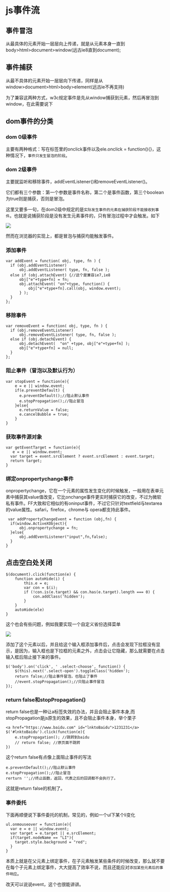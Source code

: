 # js事件流

## 事件冒泡

从最具体的元素开始一层层向上传递，就是从元素本身一直到body>html>document>window(远古ie8直到document);

## 事件捕获

从最不具体的元素开始一层层向下传递，同样是从window>document>html>body>element(远古ie不再支持)

为了兼容这两种方式，w3c规定事件是先从window捕获到元素，然后再冒泡到window，在此需要说下

## dom事件的分类

### dom 0级事件

主要有两种格式：写在标签里的onclick事件以及ele.onclick = function(){}，这种情况下，`事件只发生冒泡的阶段`。

### dom 2级事件

主要就监听和移除事件，addEventListener()和removeEventListener()。

它们都有三个参数：第一个参数是事件名称，第二个是事件函数，第三个boolean为true则是捕获，否则是冒泡。

这里又要多一句，在dom2级中规定的是`实际发生事件的元素在捕获阶段不能接收到事件`。也就是说捕获阶段是没有发生元素事件的，只有冒泡过程中才会触发。如下

![](http://images2015.cnblogs.com/blog/1121217/201704/1121217-20170426094034287-1122722262.png)

然而在浏览器的实现上，都是冒泡与捕获均能触发事件。

### 添加事件

    var addEvent = function( obj, type, fn ) {
      if (obj.addEventListener)
          obj.addEventListener( type, fn, false );
      else if (obj.attachEvent) {//这个是兼容ie7,ie8
          obj["e"+type+fn] = fn;
          obj.attachEvent( "on"+type, function() {
              obj["e"+type+fn].call(obj, window.event);
          } );
      }
    };

### 移除事件

    var removeEvent = function( obj, type, fn ) {
      if (obj.removeEventListener)
          obj.removeEventListener( type, fn, false );
      else if (obj.detachEvent) {
          obj.detachEvent(  "on" +type, obj["e"+type+fn] );
          obj["e"+type+fn] = null;
      }
    };

### 阻止事件（冒泡以及默认行为）

    var stopEvent = function(e){
        e = e || window.event;
        if(e.preventDefault) {
          e.preventDefault();//阻止默认事件
          e.stopPropagation();//阻止冒泡
        }else{
          e.returnValue = false;
          e.cancelBubble = true;
        }
    }

### 获取事件源对象

    var getEventTarget = function(e){
       e = e || window.event;
      var target = event.srcElement ? event.srcElement : event.target;
      return target;
    }


### 绑定onpropertychange事件
onpropertychange，它在一个元素的属性发生变化的时候触发，一般用在表单元素中捕获其value值改变，它比onchange事件更实时捕获它的改变，不过为微软私有事件。FF大致和它相似的有oninput事件，不过它只针对textfield与textarea的value属性。safari，firefox，chrome与 opera都支持此事件。

     var addPropertyChangeEvent = function (obj,fn) {
      if(window.ActiveXObject){
          obj.onpropertychange = fn;
      }else{
          obj.addEventListener("input",fn,false);
      }
    }

## 点击空白处关闭

    $(document).click(function(e) {
        function autoHide(i) {
            this.e = e;
            var con = $(i);
            if (!con.is(e.target) && con.has(e.target).length === 0) {
                con.addClass('hidden');
            }
        }
        autoHide(ele)
    }

这个也会有些问题，例如我要实现一个自定义省份选择菜单

![](http://images2015.cnblogs.com/blog/1121217/201704/1121217-20170426104529709-1467131831.png)

添加了这个元素以后，并且给这个输入框添加事件后，点击会发现下拉框没有显示，是因为，输入框也是下拉框的元素之外，点击会让它隐藏，那么就需要在点击输入框后阻止接下来的事件。

    $('body').on('click', ' .select-choose', function() {
        $(this).next('.select-open').toggleClass('hidden');
        return false;//阻止事件冒泡，也阻止了事件
        //event.stopPropagation();//只阻止事件冒泡
    });

### return false和stopPropagation()

return false也是一种让a标签失效的办法，并且会阻止事件本身,而stopPropagation是js原生的效果，且不会阻止事件本身，举个栗子

    <a href="https://www.baidu.com" id="lnktoBaidu">1231231</a>
    $('#lnktoBaidu').click(function(e){
        e.stopPropagation(); //跳转到baidu
        // return false; //原页面不跳转
    })

这个return false有点像上面阻止事件的写法

    e.preventDefault();//阻止默认事件
    e.stopPropagation();//阻止冒泡
    rerturn '';//终止函数，返回，代表之后的回调都不会执行了。

这就是return false的机制了。

### 事件委托

下面再顺便说下事件委托的机制，常见的，例如一个ul下某个li变化

    ul.onmouseover = function(e){
      var e = e || window.event;
      var target = e.target || e.srcElement;
      if(target.nodeName == "LI"){
        target.style.background = "red";
      }
    }

本质上就是在父元素上绑定事件，在子元素触发某些条件的时候改变，那么就不要在每个子元素上绑定事件，大大提高了效率不说，而且还能应对`添加某些元素后的事件响应`。

改天可以说说event，这个也很能讲讲。
